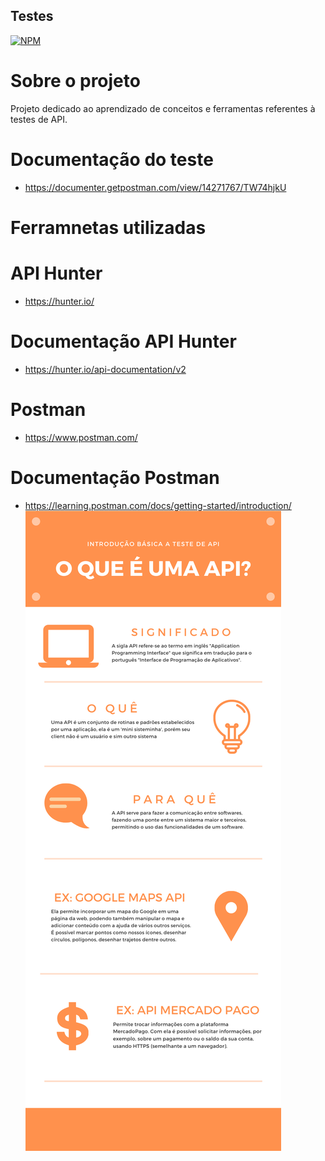 ## Testes


[![NPM](https://img.shields.io/npm/l/react)](https://github.com/giselepassuti/testes_api/blob/main/LICENSE) 

# Sobre o projeto

Projeto dedicado ao aprendizado de conceitos e ferramentas referentes à testes de API.

# Documentação do teste
- https://documenter.getpostman.com/view/14271767/TW74hjkU 


# Ferramnetas utilizadas
# API Hunter
- https://hunter.io/
# Documentação API Hunter
- https://hunter.io/api-documentation/v2
# Postman
- https://www.postman.com/
# Documentação Postman
- https://learning.postman.com/docs/getting-started/introduction/
![](images/apiexplicacao.png)